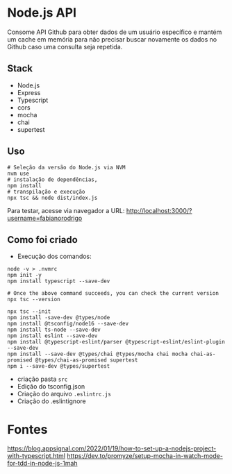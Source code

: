 # Node.js API

Consome API Github para obter dados de um usuário específico e mantém um cache em memória para não precisar buscar novamente os dados no Github caso uma consulta seja repetida.

## Stack

- Node.js
- Express
- Typescript
- cors
- mocha
- chai
- supertest

## Uso

```shell
# Seleção da versão do Node.js via NVM
nvm use
# instalação de dependências,
npm install
# transpilação e execução
npx tsc && node dist/index.js
```

Para testar, acesse via navegador a URL: [http://localhost:3000/?username=fabianorodrigo](http://localhost:3000/?username=fabianorodrigo)

## Como foi criado

- Execução dos comandos:

```shell
node -v > .nvmrc
npm init -y
npm install typescript --save-dev

# Once the above command succeeds, you can check the current version
npx tsc --version

npx tsc --init
npm install -save-dev @types/node
npm install @tsconfig/node16 --save-dev
npm install ts-node --save-dev
npm install eslint --save-dev
npm install @typescript-eslint/parser @typescript-eslint/eslint-plugin --save-dev
npm install --save-dev @types/chai @types/mocha chai mocha chai-as-promised @types/chai-as-promised supertest
npm i --save-dev @types/supertest
```

- criação pasta `src`
- Edição do tsconfig.json
- Criação do arquivo `.eslintrc.js`
- Criação do .eslintignore

# Fontes

https://blog.appsignal.com/2022/01/19/how-to-set-up-a-nodejs-project-with-typescript.html
https://dev.to/promyze/setup-mocha-in-watch-mode-for-tdd-in-node-js-1mah
